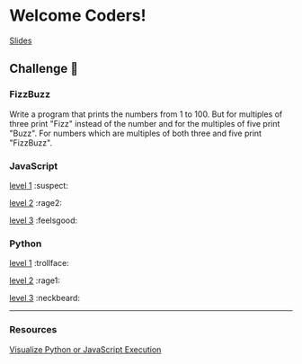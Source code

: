 # Welcome Coders!

[Slides](https://slides.com/andyyoung-2/coder-s-workshop/fullscreen)

## Challenge :muscle:

### FizzBuzz

Write a program that prints the numbers from 1 to 100. But for multiples of three print "Fizz" instead of the number and for the multiples of five print "Buzz". For numbers which are multiples of both three and five print "FizzBuzz".

### JavaScript

[level 1](https://repl.it/@andy_young/FizzBuzz-JS-1) :suspect:

[level 2](https://repl.it/@andy_young/FizzBuzz-JS-2) :rage2:

[level 3](https://repl.it/@andy_young/FizzBuzz-JS-3) :feelsgood:

### Python

[level 1](https://repl.it/@andy_young/FizzBuzz-PY-1) :trollface:

[level 2](https://repl.it/@andy_young/FizzBuzz-PY-2) :rage1:

[level 3](https://repl.it/@andy_young/FizzBuzz-PY-3) :neckbeard:

---

### Resources

[Visualize Python or JavaScript Execution](http://www.pythontutor.com/visualize.html#mode=edit)